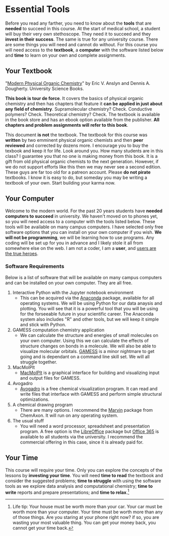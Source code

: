 # Essential Tools

Before you read any farther, you need to know about the **tools** that are **needed** to succeed in this course. At the start of medical school, a student will buy their very own stethoscope. They need it to succeed and they **invest in their success**. The same is true for any university course. There are some things you will need and cannot do without. For this course you will need access to the **textbook**, a **computer** with the software listed below and **time** to learn on your own and complete assignments.

## Your Textbook

"[Modern Physical Organic Chemistry](https://uscibooks.aip.org/books/modern-physical-organic-chemistry/)" by Eric V. Anslyn and Dennis A. Dougherty. University Science Books.

**This book is tour de force**. It covers the basics of physical organic chemistry and then has chapters that feature it **can be applied in just about any field of chemistry**. Supramolecular chemistry? Check. Conductive polymers? Check. Theoretical chemistry? Check. The textbook is available in the book store and has an ebook option available from the publisher. **All chapters and problem assignments will refer to this book**.

This document **is not** the textbook. The textbook for this course was **written** by two emminent physical organic chemists and then **peer reviewed** and corrected by dozens more. I encourage you to buy the texbook and keep it for life. Look around you. How many students are in this class? I guarantee you that no one is making money from this book. It is a gift from old physical organic chemists to the next generation. However, if we do not support efforts like this then we may never see a second edition. These guys are far too old for a patreon account. Please **do not pirate** textbooks. I know it is easy to do, but someday you may be writing a textbook of your own. Start building your karma now.


## Your Computer

Welcome to the modern world. For the past 20 years students have **needed computers to succeed** in university. We haven't moved on to phones yet, so you will need access to a computer with the tools listed below. These tools will be available on many campus computers. I have selected only free software options that you can install on your own computer if you wish. **We will not be  programming**, we will be learning how to use programs. Any coding will be set up for you in advance and I likely stole it all from somewhere else on the web. I am not a coder, I am a **user**, and [users are the true heroes](https://en.wikipedia.org/wiki/Tron).

### Software Requirements

Below is a list of software that will be available on many campus computers and can be installed on your own computer. They are all free.

1. Interactive Python with the Jupyter notebook environment
    * This can be acquired via the [Anaconda](https://www.anaconda.com/) package, available for all operating systems. We will be using Python for our data anaysis and plotting. You will see that it is a powerful tool that you will be using for the forseeable future in your scientific career. The Anaconda system also includes "R" and other tools, but we will keep it simple and stick with Python. 
2. GAMESS computation chemistry application
    - We can calculate the structure and energies of small molecules on your own computer. Using this we can calculate the effects of structure changes on bonds in a molecule. We will also be able to visualize molecular orbitals. [GAMESS](https://www.msg.chem.iastate.edu/gamess/) is a minor nightmare to get going and is dependant on a command line skill set. We will all struggle together.   
3.  MacMolPlt
    - [MacMolPlt](https://brettbode.github.io/wxmacmolplt/) is a graphical interface for building and visualizing input and output files for GAMESS.
4. Avogadro
    - [Avogadro](https://avogadro.cc/) is a free chemical visualization program. It can read and write files that interface with GAMESS and perform simple structural optimizations. 
5. A chemical drawing program
    - There are many options. I recommend the [Marvin](https://chemaxon.com/products/marvin) package from ChemAxon. It will run on any operating system.   
6. The usual stuff
    - You will need a word processor, spreadsheet and presentation program. A free option is the [LibreOffice](https://www.libreoffice.org/) package but [Office 365](https://www.upei.ca/learning2020/technology-basics/useful-applications) is available to all students via the university. I recommend the commercial offering in this case, since it is already paid for.

## Your Time

This course will require your time. Only you can explore the concepts of the lessons by **investing your time**. You will need **time to read** the textbook and consider the suggested problems; **time to struggle** with using the software tools as we explore data analysis and computational chemistry; **time to write** reports and prepare presentations; and **time to relax**.[^time]

[^time]: Life tip: Your house must be worth more than your car. Your car must be worth more than your computer. Your time must be worth more than any of those things. Are you staring at your phone right now? if so, you are wasting your most valuable thing. You can get your money back, you cannot get your time back.
